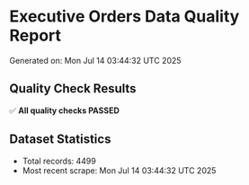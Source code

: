 # Executive Orders Data Quality Report
Generated on: Mon Jul 14 03:44:32 UTC 2025

## Quality Check Results
✅ **All quality checks PASSED**

## Dataset Statistics
- Total records: 4499
- Most recent scrape: Mon Jul 14 03:44:32 UTC 2025
